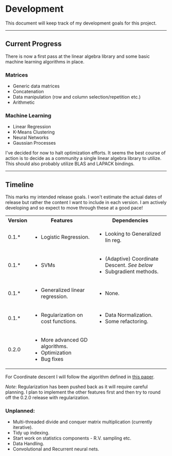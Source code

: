 # Development

This document will keep track of my development goals for this project.

---

## Current Progress

There is now a first pass at the linear algebra library and some basic machine learning algorithms in place.

### Matrices

- Generic data matrices
- Concatenation
- Data manipulation (row and column selection/repetition etc.)
- Arithmetic

### Machine Learning

- Linear Regression
- K-Means Clustering
- Neural Networks
- Gaussian Processes

I've decided for now to halt optimization efforts. It seems the best course of action is to decide as a community a single linear algebra library to utilize. This should also probably utilize BLAS and LAPACK bindings.

---

## Timeline

This marks my intended release goals. I won't estimate the actual dates of release but rather the content I want to include in each version. I am actively developing and so expect to move through these at a good pace!

<table>
    <tr>
        <th>Version</th><th>Features</th><th>Dependencies</th>
    </tr>
    <tr>
        <td>0.1.*</td><td><ul><li>Logistic Regression.</li><ul></td><td><ul><li>Looking to Generalized lin reg.</li><ul></td>
    </tr>
    <tr>
        <td>0.1.*</td><td><ul><li>SVMs</li><ul></td><td><ul><li>(Adaptive) Coordinate Descent. <i>See below</i></li><li>Subgradient methods.</li><ul></td>
    </tr>
    <tr>
        <td>0.1.*</td><td><ul><li>Generalized linear regression.</li><ul></td><td><ul><li>None.</li><ul></td>
    </tr>
    <tr>
        <td>0.1.*</td><td><ul><li>Regularization on cost functions.</li><ul></td><td><ul><li>Data Normalization.</li><li>Some refactoring.</li><ul></td>
    </tr>
    <tr>
        <td>0.2.0</td><td><ul><li>More advanced GD algorithms.</li><li>Optimization</li><li>Bug fixes</li></ul></td><td></td>
    </tr>
</table>

For Coordinate descent I will follow the algorithm defined in [this paper](http://www.loshchilov.com/publications/GECCO2011_AdaptiveCoordinateDescent.pdf).

*Note*: Regularization has been pushed back as it will require careful planning. I plan to implement the other features first and then try to round off the 0.2.0 release with regularization.

### Unplanned:

- Multi-threaded divide and conquer matrix multiplication (currently iterative).
- Tidy up indexing.
- Start work on statistics components - R.V. sampling etc.
- Data Handling.
- Convolutional and Recurrent neural nets.
